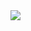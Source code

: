 <img src='https://camo.githubusercontent.com/f5d3cfebee0e073792efa7a704539cf04c49eda0/68747470733a2f2f327861777830676d756479343731706f3532376c627863642d7770656e67696e652e6e6574646e612d73736c2e636f6d2f77702d636f6e74656e742f75706c6f6164732f323031372f30352f616d617a6f6e66617368696f6e2e6a7067'>
<img
scr='https://www.google.com/url?sa=i&url=https%3A%2F%2Fgithub.com%2Fa4ankan%2FNetFlix-Movie-Recommendation&psig=AOvVaw2_rFTrCZHu7-BMhOb46Cfx&ust=1597932408027000&source=images&cd=vfe&ved=0CAIQjRxqFwoTCOjKiJ-4p-sCFQAAAAAdAAAAABAD'>
